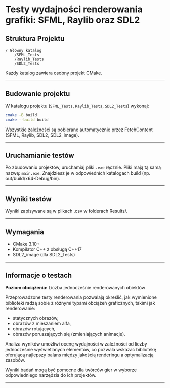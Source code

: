 # Testy wydajności renderowania grafiki: SFML, Raylib oraz SDL2

## Struktura Projektu

```
/ Główny katalog
    /SFML_Tests
    /Raylib_Tests
    /SDL2_Tests
```

Każdy katalog zawiera osobny projekt CMake.

---

## Budowanie projektu

W katalogu projektu (`SFML_Tests`, `Raylib_Tests`, `SDL2_Tests`) wykonaj:

```bash
cmake -B build
cmake --build build
```

Wszystkie zależności są pobierane automatycznie przez FetchContent (SFML, Raylib, SDL2, SDL2_image).

---

## Uruchamianie testów

Po zbudowaniu projektów, uruchamiaj pliki `.exe` ręcznie. Pliki mają tą samą nazwę: `main.exe`.
Znajdziesz je w odpowiednich katalogach build (np. out/build/x64-Debug/bin).

---

## Wyniki testów

Wyniki zapisywane są w plikach .csv w folderach Results/.

---

## Wymagania

- CMake 3.10+
- Kompilator C++ z obsługą C++17
- SDL2_image (dla SDL2_Tests)

---

## Informacje o testach

**Poziom obciążenia:** Liczba jednocześnie renderowanych obiektów

Przeprowadzone testy renderowania pozwalają określić, jak wymienione biblioteki radzą sobie z różnymi
typami obciążeń graficznych, takimi jak renderowanie:
- statycznych obrazów,
- obrazów z mieszaniem alfa,
- obrazów rotujących,
- obrazów poruszających się (zmieniających animacje).

Analiza wyników umożliwi ocenę wydajności w zależności od liczby jednocześnie wyświetlanych elementów,
co pozwala wskazać bibliotekę oferującą najlepszy balans między jakością renderingu a optymalizacją zasobów.

Wyniki badań mogą być pomocne dla twórców gier w wyborze odpowiedniego narzędzia do ich projektów.

---
